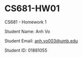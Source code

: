 # CS681-HW01
CS681 - Homework 1

Student Name: Anh Vo

Student Email: anh.vo003@umb.edu

Student ID: 01881055